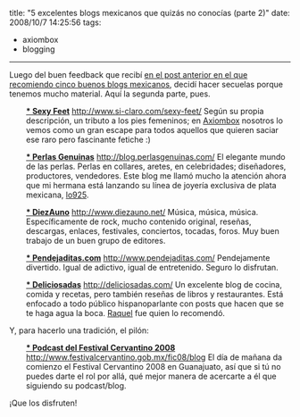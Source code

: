 title: "5 excelentes blogs mexicanos que quizás no conocías (parte 2)"
date: 2008/10/7 14:25:56
tags:
- axiombox
- blogging
---
Luego del buen feedback que recibí <a href="/blog/2008/09/29/5-excelentes-blogs-mexicanos-que-probablemente-no-conocias/index.html">en el post anterior en el que recomiendo cinco buenos blogs mexicanos</a>, decidí hacer secuelas porque tenemos mucho material. Aquí la segunda parte, pues.
<p style="padding-left: 30px;"><strong><a href="http://www.si-claro.com/sexy-feet/">* Sexy Feet</a></strong>
<a href="http://www.si-claro.com/sexy-feet/">http://www.si-claro.com/sexy-feet/</a>
Según su propia descripción, un tributo a los pies femeninos; en <a href="http://axiombox.com/">Axiombox</a> nosotros lo vemos como un gran escape para todos aquellos que quieren saciar ese raro pero fascinante fetiche :)

<p style="padding-left: 30px;"><strong><a href="http://blog.perlasgenuinas.com/">* Perlas Genuinas</a></strong>
<a href="http://blog.perlasgenuinas.com/">http://blog.perlasgenuinas.com/</a>
El elegante mundo de las perlas. Perlas en collares, aretes, en celebridades; diseñadores, productores, vendedores. Este blog me llamó mucho la atención ahora que mi hermana está lanzando su línea de joyería exclusiva de plata mexicana, <a href="http://www.lo925.com">lo925</a>.

<p style="padding-left: 30px;"><strong><a href="http://www.diezauno.net/">* DiezAuno</a></strong>
<a href="http://www.diezauno.net/">http://www.diezauno.net/</a>
Música, música, música. Específicamente de rock, mucho contenido original, reseñas, descargas, enlaces, festivales, conciertos, tocadas, foros. Muy buen trabajo de un buen grupo de editores.

<p style="padding-left: 30px;"><strong><a href="http://www.pendejaditas.com/">* Pendejaditas.com</a></strong>
<a href="http://www.pendejaditas.com/">http://www.pendejaditas.com/</a>
Pendejamente divertido. Igual de adictivo, igual de entretenido. Seguro lo disfrutan.

<p style="padding-left: 30px;"><strong><a href="http://deliciosadas.com/">* Deliciosadas</a></strong>
<a href="http://deliciosadas.com/">http://deliciosadas.com/</a>
Un excelente blog de cocina, comida y recetas, pero también reseñas de libros y restaurantes. Está enfocado a todo público hispanoparlante con posts que hacen que se te haga agua la boca. <a href="http://raquelhernandez.net/">Raquel</a> fue quien lo recomendó.

Y, para hacerlo una tradición, el pilón:
<p style="padding-left: 30px;"><strong><a href="http://www.festivalcervantino.gob.mx/fic08/blog">* Podcast del Festival Cervantino 2008</a></strong>
<a href="http://www.festivalcervantino.gob.mx/fic08/blog">http://www.festivalcervantino.gob.mx/fic08/blog</a>
El día de mañana da comienzo el Festival Cervantino 2008 en Guanajuato, así que si tú no puedes darte el rol por allá, qué mejor manera de acercarte a él que siguiendo su podcast/blog.

¡Que los disfruten!
